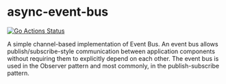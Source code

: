 # async-event-bus
[![Go Actions Status](https://github.com/amahdavian/async-event-bus/workflows/Go/badge.svg)](https://github.com/amahdavian/async-event-bus/actions)

A simple channel-based implementation of Event Bus. An event bus allows publish/subscribe-style communication between application components without requiring them to explicitly depend on each other. The event bus is used in the Observer pattern and most commonly, in the publish-subscribe pattern.
